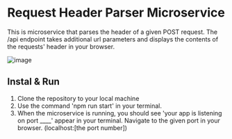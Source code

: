 # Request Header Parser Microservice

This is microservice that parses the header of a given POST request. The /api endpoint takes additional url parameters and displays the contents of the requests' header in your browser. 

![image](https://github.com/user-attachments/assets/d0d8a11c-9001-4814-ac2b-3a6afc73ce1b)



## Instal & Run 
1. Clone the repository to your local machine
2. Use the command 'npm run start' in your terminal.
3. When the microservice is running, you should see 'your app is listening on port ____' appear in your terminal. Navigate to the given port in your browser. (localhost:[the port number])
